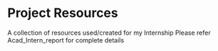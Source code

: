 # Project Resources
A collection of resources used/created for my Internship
Please refer Acad_Intern_report for complete details
